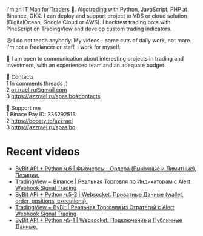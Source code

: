 I'm an IT Man for Traders 🤑. Algotrading with Python, JavaScript, PHP at Binance, OKX. 
I can deploy and support project to VDS or cloud solution (DigitalOcean, Google Cloud or AWS). I backtest trading bots with PineScript on TradingView and develop custom trading indicators.

😆 I do not teach anybody. My videos - some cuts of daily work, not more. I'm not a freelancer or staff, I work for myself.

🖖 I am open to communication about interesting projects in trading and investment, with an experienced team and an adequate budget.

👀 Contacts \
1 In comments threads ;) \
2 azzrael.ru@gmail.com \
3 https://azzrael.ru/spasibo#contacts

🤑 Support me \
1 Binace Pay ID: 335292515 \
2 https://boosty.to/azzrael \
3 https://azzrael.ru/spasibo

# Recent videos

<!-- AZZCODEYT:START -->
- [ByBit API + Python ч.6 | Фьючерсы - Ордера &lpar;Рыночные и Лимитные&rpar;, Позиции.](https://www.youtube.com/watch?v=uPMfQXwHZpo)
- [TradingView + Binance | Реальная Торговля по Индикаторам с Alert Webhook Signal Trading](https://www.youtube.com/watch?v=VCPZUhIJsfM)
- [ByBit API + Python ч.5-2 | Websocket. Приватные Данные &lpar;wallet, order, positions, executions&rpar;.](https://www.youtube.com/watch?v=5oZvSWKGyFU)
- [TradingView + ByBit | Реальная Торговля из Стратегий с Alert Webhook Signal Trading](https://www.youtube.com/watch?v=D5Inyt2RalQ)
- [ByBit API + Python ч5-1 | Websocket. Подключение и Публичные Данные.](https://www.youtube.com/watch?v=8SY-G0Hk64Y)
<!-- AZZCODEYT:END -->

